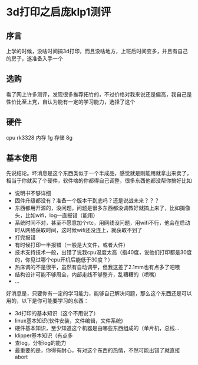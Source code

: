 # 3d打印之启庞klp1测评


## 序言
上学的时候，没啥时间搞3d打印，而且没啥地方，上班后时间变多，并且有自己的房子，遂准备入手一个

## 选购
看了网上许多测评，发现很多推荐拓竹的，不过价格对我来说还是偏高，我自己是性价比至上党，自认为能有一定的学习能力，选择了这个


## 硬件
cpu rk3328
内存 1g
存储 8g

## 基本使用
先说结论。坏消息是这个东西类似于一个半成品，感觉就是刚能用就拿出来卖了，相当于你就买了个硬件，软件啥的你都得自己调整，很多东西他都没帮你搞好比如
+ 说明书不够详细
+ 固件升级都没有？准备一个版本干到底吗？还是说战未来？？？
+ 东西都用开源的，没问题，问题是很多东西都没调教好就搞上来了，比如摄像头，比如wifi，log一直报错（能用）
+ 系统时间不对，甚至不愿意加个rtc，用网线没问题，用wifi不行，他会在启动时从网络获取时间，这时候wifi还没连上，就获取不到了
+ 打完报错
+ 有时候打印一半报错（一般是大文件，或者大件）
+ 技术支持技术一般，出错了说我cpu温度太高（指40度，说他们打印都是30度的，你见过哪个cpu开机后能低于30度？）
+ 热床调的不是很平，虽然有自动调平，但我这差了2.1mm也有点多了吧喂
+ 结构设计可能不够周全，内部走线不够整齐，乱糟糟的（喷嘴）
+ ...

好消息是，只要你有一定的学习能力，能够自己解决问题，那么这个东西还是可以用的，以下是你可能要学习的东西：
+ 3d打印的基本知识（这个不用说了）
+ linux基本知识(软件安装，文件编辑，文件系统)
+ 硬件基本知识，至少知道这个机器是由哪些东西组成的（单片机，总线...
+ klipper基本知识（有点多
+ 查log，分析log的能力
+ 最重要的是，你得有耐心，有对这个东西的热情，不然可能出错了就直接abort
